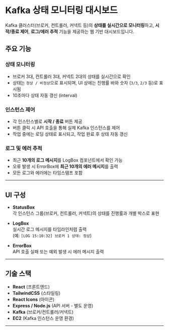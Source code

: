 # Kafka 상태 모니터링 대시보드

Kafka 클러스터(브로커, 컨트롤러, 커넥트 등)의 **상태를 실시간으로 모니터링**하고, **시작/종료 제어**, **로그/에러 추적** 기능을 제공하는 웹 기반 대시보드입니다.

##  주요 기능

### 상태 모니터링
- 브로커 3대, 컨트롤러 3대, 커넥트 2대의 상태를 실시간으로 확인
- 상태는 `정상 / 비정상`으로 표시되며, UI 상에는 진행률 바와 숫자 (`3/3`, `2/3` 등)로 표시됨
- 10초마다 상태 자동 갱신 (interval)

### 인스턴스 제어
- 각 인스턴스별로 **시작 / 종료** 버튼 제공
- 버튼 클릭 시 API 호출을 통해 실제 Kafka 인스턴스를 제어
- 작업 중에는 로딩 상태로 표시되고, 작업 완료 후 상태 자동 갱신

### 로그 및 에러 추적
- 최근 **10개의 로그 메시지**를 LogBox 컴포넌트에서 확인 가능
- 오류 발생 시 ErrorBox에 **최근 10개의 에러 메시지**를 출력
- 모든 로그와 에러에는 타임스탬프 포함

---

##  UI 구성

- **StatusBox**  
  각 인스턴스 그룹(브로커, 컨트롤러, 커넥트)의 상태를 진행률과 개별 박스로 표현

- **LogBox**  
  실시간 로그 메시지를 타임라인처럼 출력  
  (예: `[LOG 15:10:32] 브로커 1 상태: 정상`)

- **ErrorBox**  
  API 호출 실패 또는 예외 발생 시 에러 메시지 출력

---

## 기술 스택

- **React** (프론트엔드)
- **TailwindCSS** (스타일링)
- **React Icons** (아이콘)
- **Express / Node.js** (API 서버 - 별도 운영)
- **Kafka** (브로커/컨트롤러/커넥트)
- **EC2** (Kafka 인스턴스 운영 환경)

---
